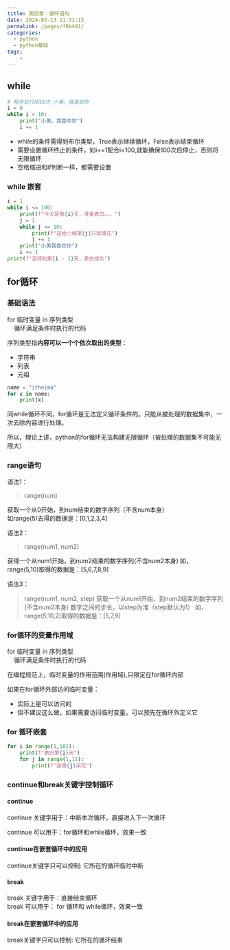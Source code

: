```yaml
---
title: 第四章：循环语句
date: 2024-03-13 21:51:15
permalink: /pages/f6b491/
categories:
  - python
  - python基础
tags:
    -
---
```

## while
```python
# 程序会打印10次 小美，我喜欢你
i = 0
while i < 10:
    print("小美，我喜欢你")
    i += 1
```
- while的条件需得到布尔类型，True表示继续循环，False表示结束循环  
- 需要设置循环终止的条件，如i+=1配合i<100,就能确保100次后停止，否则将无限循环  
- 空格缩进和if判断一样，都需要设置

### while 嵌套
```python
i = 1
while i <= 100:
    print(f"今天是第{i}天，准备表白。。。")
    j = 1
    while j <= 10:
        print(f"送给小梅第{j}只玫瑰花")
        j += 1
    print("小美我喜欢你")
    i += 1
print(f"坚持到第{i - 1}天，表白成功")
```

## for循环
### 基础语法
for 临时变量 in 序列类型  
&nbsp;&nbsp;&nbsp;&nbsp;循环满足条件时执行的代码

序列类型指**内容可以一个个依次取出的类型**：
- 字符串  
- 列表  
- 元祖  
```python
name = "itheima"
for x in name:
    print(x)
```

同while循环不同，for循环是无法定义循环条件的。只能从被处理的数据集中，一次去除内容进行处理。

所以，理论上讲，python的for循环无法构建无限循环（被处理的数据集不可能无限大）

### range语句
语法1：
> range(num)

获取一个从0开始，到num结束的数字序列（不含num本身）  
如range(5)去得的数据是：[0,1,2,3,4]

语法2：
> range(num1, num2)

获得一个从num1开始，到num2结束的数字序列(不含num2本身)
如，range(5,10)取得的数据是：[5,6,7,8,9]

语法3：
> range(num1, num2, step)
获取一个从num1开始，到num2结束的数字序列(不含num2本身)
数字之间的步长，以step为准（step默认为1）
如，range(5,10,2)取得的数据是：[5,7,9]

### for循环的变量作用域
for 临时变量 in 序列类型  
&nbsp;&nbsp;&nbsp;&nbsp;循环满足条件时执行的代码

在编程规范上，临时变量的作用范围(作用域),只限定在for循环内部

如果在for循环外部访问临时变量：
- 实际上是可以访问的
- 但不建议这么做，如果需要访问临时变量，可以预先在循环外定义它

### for 循环嵌套
```python
for i in range(1,101):
    print(f"表白第{i}天")
    for j in range(1,11):
        print(f"送第{j}朵花")
```

### continue和break关键字控制循环
#### continue
continue 关键字用于：中断本次循环，直接进入下一次循环  

continue 可以用于：for循环和while循环，效果一致

#### continue在嵌套循环中的应用
continue关键字只可以控制: 它所在的循环临时中断

#### break
break 关键字用于：直接结束循环  
break 可以用于： for 循环和 while循环，效果一致

#### break在嵌套循环中的应用
break关键字只可以控制: 它所在的循环结束